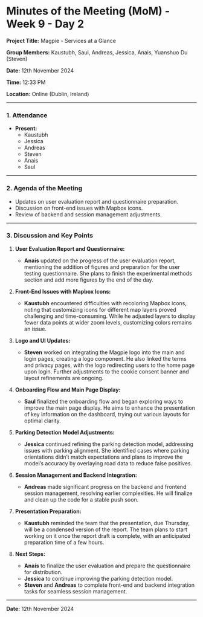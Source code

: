 # Minutes of the Meeting (MoM) - Week 9 - Day 2

**Project Title:** Magpie - Services at a Glance

**Group Members:** Kaustubh, Saul, Andreas, Jessica, Anais, Yuanshuo Du (Steven)

**Date:** 12th November 2024

**Time:** 12:33 PM

**Location:** Online (Dublin, Ireland)

---

### **1. Attendance**

- **Present:**
  - Kaustubh
  - Jessica
  - Andreas
  - Steven
  - Anais
  - Saul

---

### **2. Agenda of the Meeting**

- Updates on user evaluation report and questionnaire preparation.
- Discussion on front-end issues with Mapbox icons.
- Review of backend and session management adjustments.

---

### **3. Discussion and Key Points**

1. **User Evaluation Report and Questionnaire:**
   - **Anais** updated on the progress of the user evaluation report, mentioning the addition of figures and preparation for the user testing questionnaire. She plans to finish the experimental methods section and add more figures by the end of the day.

2. **Front-End Issues with Mapbox Icons:**
   - **Kaustubh** encountered difficulties with recoloring Mapbox icons, noting that customizing icons for different map layers proved challenging and time-consuming. While he adjusted layers to display fewer data points at wider zoom levels, customizing colors remains an issue.

3. **Logo and UI Updates:**
   - **Steven** worked on integrating the Magpie logo into the main and login pages, creating a logo component. He also linked the terms and privacy pages, with the logo redirecting users to the home page upon login. Further adjustments to the cookie consent banner and layout refinements are ongoing.

4. **Onboarding Flow and Main Page Display:**
   - **Saul** finalized the onboarding flow and began exploring ways to improve the main page display. He aims to enhance the presentation of key information on the dashboard, trying out various layouts for optimal clarity.

5. **Parking Detection Model Adjustments:**
   - **Jessica** continued refining the parking detection model, addressing issues with parking alignment. She identified cases where parking orientations didn’t match expectations and plans to improve the model’s accuracy by overlaying road data to reduce false positives.

6. **Session Management and Backend Integration:**
   - **Andreas** made significant progress on the backend and frontend session management, resolving earlier complexities. He will finalize and clean up the code for a stable push soon.

7. **Presentation Preparation:**
   - **Kaustubh** reminded the team that the presentation, due Thursday, will be a condensed version of the report. The team plans to start working on it once the report draft is complete, with an anticipated preparation time of a few hours.

8. **Next Steps:**
   - **Anais** to finalize the user evaluation and prepare the questionnaire for distribution.
   - **Jessica** to continue improving the parking detection model.
   - **Steven** and **Andreas** to complete front-end and backend integration tasks for seamless session management.

---

**Date:** 12th November 2024
